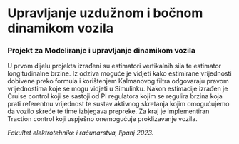 # Upravljanje uzdužnom i bočnom dinamikom vozila

### Projekt za Modeliranje i upravljanje dinamikom vozila

U prvom dijelu projekta izrađeni su estimatori vertikalnih sila te estimator longitudinalne brzine. Iz odziva moguće je vidjeti kako estimirane vrijednosti dobivene preko formula i korištenjem Kalmanovog filtra odgovaraju pravom vrijednostima koje se mogu vidjeti u Simulinku. Nakon estimacije izrađen je Cruise control koji se sastoji od PI regulatora kojim se regulira brzina koja prati referentnu vrijednost te sustav aktivnog skretanja kojim omogućujemo da vozilo skreće te time izbjegava prepreke. Za kraj je implementiran Traction control koji uspješno onemogućuje proklizavanje vozila.

*Fakultet elektrotehnike i računarstva, lipanj 2023.*
